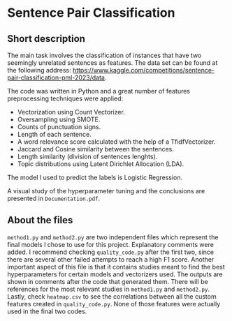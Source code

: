 # Sentence Pair Classification

## Short description

The main task involves the classification of instances that have two seemingly unrelated sentences as features. The data set can be found at the following address: https://www.kaggle.com/competitions/sentence-pair-classification-pml-2023/data.

The code was written in Python and a great number of features preprocessing techniques were applied:

- Vectorization using Count Vectorizer.
- Oversampling using SMOTE.
- Counts of punctuation signs.
- Length of each sentence.
- A word relevance score calculated with the help of a TfidfVectorizer.
- Jaccard and Cosine similarity between the sentences.
- Length similarity (division of sentences lenghts).
- Topic distributions using Latent Dirichlet Allocation (LDA). 

The model I used to predict the labels is Logistic Regression.

A visual study of the hyperparameter tuning and the conclusions are presented in `Documentation.pdf`.

## About the files

`method1.py` and `method2.py` are two independent files which represent the final models I chose to use for this project. Explanatory comments were added. 
I recommend checking `quality_code.py` after the first two, since there are several other failed attempts to reach a high F1 score. Another important aspect of this file is that it contains studies meant to find the best hyperparameters for certain models and vectorizers used. The outputs are shown in comments after the code that generated them. There will be references for the most relevant studies in `method1.py` and `method2.py`. 
Lastly, check `heatmap.csv` to see the correlations between all the custom features created in `quality_code.py`. None of those features were actually used in the final two codes.